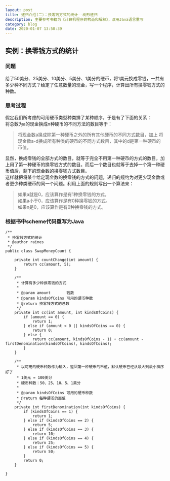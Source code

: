 ```yaml
---
layout: post
title: 递归介绍(二）：换零钱方式的统计--树形递归
description: 主要参考书籍为《计算机程序的构造和解释》，改用Java语言重写
category: blog
date: 2020-01-07 13:50:39
---
```


## 实例：换零钱方式的统计  

### 问题
给了50美分、25美分、10美分、5美分、1美分的硬币，将1美元换成零钱，一共有多少种不同方式？给定了任意数量的现金，写一个程序，计算出所有换零钱方式的种数。  

### 思考过程
假定我们所考虑的可用硬币类型种类排了某种顺序，于是有了下面的关系：  
将总数为a的现金换成n种硬币的不同方法的数目等于：  

> 将现金数a换成除第一种硬币之外的所有其他硬币的不同方式数目，加上  将现金数a-d换成所有种类的硬币的不同方式数目，其中的d是第一种硬币的币值。  

显然，换成零钱的全部方式的数目，就等于完全不用第一种硬币的方式的数目，加上用了第一种硬币的换零钱方式的数目。而后一个数目也就等于去掉一个第一种硬币值后，剩下的现金数的换零钱方式数目。  
这样就把将某个给定现金数的换零钱的方式的问题，递归的规约为对更少现金数或者更少种类硬币的同一个问题。利用上面的规则写出一个算法来：    

> 如果a就是0，应该算作是有1种换零钱的方式。  
如果a小于0，应该算作是有0种换零钱的方式。  
如果n是0，应该算作是有0种换零钱的方式。  


### 根据书中scheme代码重写为Java

```
/**
 * 换零钱方式的统计
 * @author raines
 */
public class SwapMoneyCount {

    private int countChange(int amount) {
        return cc(amount, 5);
    }

    /**
     * 计算有多少种换零钱的方式
     *
     * @param amount       钱数
     * @param kindsOfCoins 可用的硬币种数
     * @return 换零钱方式的总数
     */
    private int cc(int amount, int kindsOfCoins) {
        if (amount == 0) {
            return 1;
        } else if (amount < 0 || kindsOfCoins == 0) {
            return 0;
        } else {
            return cc(amount, kindsOfCoins - 1) + cc(amount - firstDenomination(kindsOfCoins), kindsOfCoins);
        }
    }

    /**
     * 以可用的硬币种数作为输入，返回第一种硬币的币值，默认硬币已经从最大到最小排序好了
     * 1美元 = 100美分
     * 硬币种数：50、25、10、5、1美分
     *
     * @param kindsOfCoins 可用的硬币种数
     * @return 每种硬币的面值
     */
    private int firstDenomination(int kindsOfCoins) {
        if (kindsOfCoins == 1) {
            return 1;
        } else if (kindsOfCoins == 2) {
            return 5;
        } else if (kindsOfCoins == 3) {
            return 10;
        } else if (kindsOfCoins == 4) {
            return 25;
        } else if (kindsOfCoins == 5) {
            return 50;
        }
        return 0;
    }

}
```

























































